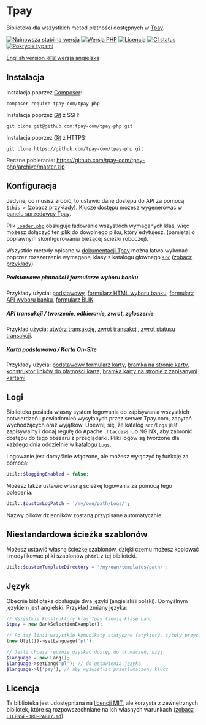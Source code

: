 # Tpay

Biblioteka dla wszystkich metod płatności dostępnych w [Tpay](https://tpay.com).

[![Najnowsza stabilna wersja](https://img.shields.io/packagist/v/tpay-com/tpay-php.svg?label=obecna%20wersja)](https://packagist.org/packages/tpay-com/tpay-php)
[![Wersja PHP](https://img.shields.io/packagist/php-v/tpay-com/tpay-php.svg)](https://php.net)
[![Licencja](https://img.shields.io/github/license/tpay-com/tpay-php.svg?label=licencja)](LICENSE)
[![CI status](https://github.com/tpay-com/tpay-php/actions/workflows/ci.yaml/badge.svg?branch=master)](https://github.com/tpay-com/tpay-php/actions)
[![Pokrycie typami](https://shepherd.dev/github/tpay-com/tpay-php/coverage.svg)](https://shepherd.dev/github/tpay-com/tpay-php)

[English version :gb: wersja angielska](./README.md)

## Instalacja

Instalacja poprzez [Composer](https://getcomposer.org):
```console
composer require tpay-com/tpay-php
```

Instalacja poprzez [Git](https://git-scm.com) z SSH:
```console
git clone git@github.com:tpay-com/tpay-php.git
```

Instalacja poprzez [Git](https://git-scm.com) z HTTPS:
```console
git clone https://github.com/tpay-com/tpay-php.git
```

Ręczne pobieranie:
https://github.com/tpay-com/tpay-php/archive/master.zip

## Konfiguracja

Jedyne, co musisz zrobić, to ustawić dane dostępu do API za pomocą `$this->` ([zobacz przykłady](examples)).
Klucze dostępu możesz wygenerować w [panelu sprzedawcy Tpay](https://secure.tpay.com/panel).

Plik [`loader.php`](examples/BasicPaymentForm.php) obsługuje ładowanie wszystkich wymaganych klas, więc możesz dołączyć ten plik do dowolnego pliku, który edytujesz.
(pamiętaj o poprawnym skonfigurowaniu bieżącej ścieżki roboczej).

Wszystkie metody opisane w [dokumentacji Tpay](https://docs.tpay.com) można łatwo wykonać poprzez rozszerzenie wymaganej klasy z katalogu głównego [`src`](src) ([zobacz przykłady](examples)).

##### Podstawowe płatności i formularze wyboru banku

Przykłady użycia: [podstawowy](examples/BasicPaymentForm.php), [formularz HTML wyboru banku](examples/BankSelection.php), [formularz API wyboru banku](examples/BankSelectionAPI.php), [formularz BLIK](examples/BlikTransactionExample.php).

##### API transakcji / tworzenie, odbieranie, zwrot, zgłoszenie

Przykład użycia: [utwórz transakcję](examples/TransactionApiExample.php), [zwrot transakcji](examples/TransactionRefund.php), [zwrot statusu transakcji](examples/TransactionRefundStatus.php).

##### Karta podstawowa / Karta On-Site

Przykłady użycia: [podstawowy formularz karty](examples/CardBasic.php), [bramka na stronie karty](examples/CardGate.php), [konstruktor linków do płatności kartą](examples/CardPaymentLinkBuilder.php ), [bramka karty na stronie z zapisanymi kartami](examples/CardGateExtended.php).

## Logi

Biblioteka posiada własny system logowania do zapisywania wszystkich potwierdzeń i powiadomień wysyłanych przez serwer Tpay.com, zapytań wychodzących oraz wyjątków.
Upewnij się, że katalog `src/Logs` jest zapisywalny i dodaj regułę do Apache `.htaccess` lub NGINX, aby zabronić dostępu do tego obszaru z przeglądarki.
Pliki logów są tworzone dla każdego dnia oddzielnie w katalogu `Logs`.

Logowanie jest domyślnie włączone, ale możesz wyłączyć tę funkcję za pomocą:
 ```php
Util::$loggingEnabled = false;
 ```

Możesz także ustawić własną ścieżkę logowania za pomocą tego polecenia:
 ```php
Util::$customLogPatch = '/my/own/path/Logs/';
 ```

Nazwy plików dzienników zostaną przypisane automatycznie.

## Niestandardowa ścieżka szablonów

Możesz ustawić własną ścieżkę szablonów, dzięki czemu możesz kopiować i modyfikować pliki szablonów `phtml` z tej biblioteki.
 ```php
Util::$customTemplateDirectory = '/my/own/templates/path/';
 ```

## Język

Obecnie biblioteka obsługuje dwa języki (angielski i polski). Domyślnym językiem jest angielski.
Przykład zmiany języka:
```php
// Wszystkie konstruktory klas Tpay ładują klasę Lang
$tpay = new BankSelectionExample();

// Po tej linii wszystkie komunikaty statyczne (etykiety, tytuły przycisków itp.) będą wyświetlane w języku polskim
(new Util())->setLanguage('pl');

// Jeśli chcesz ręcznie uzyskać dostęp do tłumaczeń, użyj:
$language = new Lang();
$language->setLang('pl'); // do ustawienia języka
$language->l('pay'); // aby wyświetlić przetłumaczony klucz
```

## Licencja

Ta biblioteka jest udostępniana na [licencji MIT](http://www.opensource.org/licenses/MIT),
ale korzysta z zewnętrznych bibliotek, które są rozpowszechniane na ich własnych warunkach ([zobacz `LICENSE-3RD-PARTY.md`](LICENSE-3RD-PARTY.md)).
